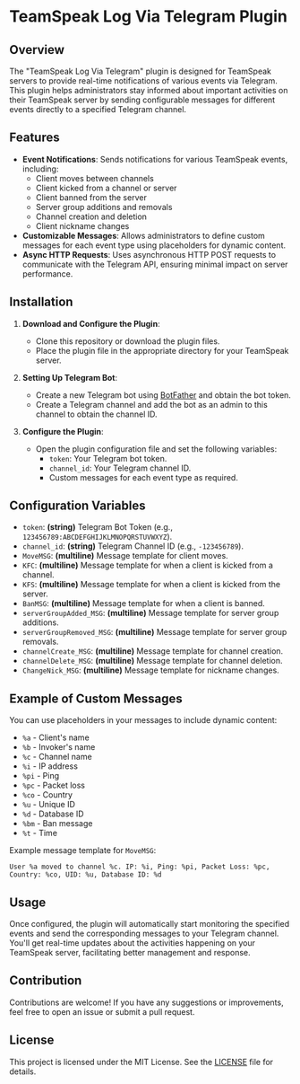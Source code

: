 # TeamSpeak Log Via Telegram Plugin

## Overview

The "TeamSpeak Log Via Telegram" plugin is designed for TeamSpeak servers to provide real-time notifications of various events via Telegram. This plugin helps administrators stay informed about important activities on their TeamSpeak server by sending configurable messages for different events directly to a specified Telegram channel.

## Features

- **Event Notifications**: Sends notifications for various TeamSpeak events, including:
  - Client moves between channels
  - Client kicked from a channel or server
  - Client banned from the server
  - Server group additions and removals
  - Channel creation and deletion
  - Client nickname changes
- **Customizable Messages**: Allows administrators to define custom messages for each event type using placeholders for dynamic content.
- **Async HTTP Requests**: Uses asynchronous HTTP POST requests to communicate with the Telegram API, ensuring minimal impact on server performance.

## Installation

1. **Download and Configure the Plugin**:
   - Clone this repository or download the plugin files.
   - Place the plugin file in the appropriate directory for your TeamSpeak server.

2. **Setting Up Telegram Bot**:
   - Create a new Telegram bot using [BotFather](https://core.telegram.org/bots#6-botfather) and obtain the bot token.
   - Create a Telegram channel and add the bot as an admin to this channel to obtain the channel ID.

3. **Configure the Plugin**:
   - Open the plugin configuration file and set the following variables:
     - `token`: Your Telegram bot token.
     - `channel_id`: Your Telegram channel ID.
     - Custom messages for each event type as required.

## Configuration Variables

- `token`: **(string)** Telegram Bot Token (e.g., `123456789:ABCDEFGHIJKLMNOPQRSTUVWXYZ`).
- `channel_id`: **(string)** Telegram Channel ID (e.g., `-123456789`).
- `MoveMSG`: **(multiline)** Message template for client moves.
- `KFC`: **(multiline)** Message template for when a client is kicked from a channel.
- `KFS`: **(multiline)** Message template for when a client is kicked from the server.
- `BanMSG`: **(multiline)** Message template for when a client is banned.
- `serverGroupAdded_MSG`: **(multiline)** Message template for server group additions.
- `serverGroupRemoved_MSG`: **(multiline)** Message template for server group removals.
- `channelCreate_MSG`: **(multiline)** Message template for channel creation.
- `channelDelete_MSG`: **(multiline)** Message template for channel deletion.
- `ChangeNick_MSG`: **(multiline)** Message template for nickname changes.

## Example of Custom Messages

You can use placeholders in your messages to include dynamic content:
- `%a` - Client's name
- `%b` - Invoker's name
- `%c` - Channel name
- `%i` - IP address
- `%pi` - Ping
- `%pc` - Packet loss
- `%co` - Country
- `%u` - Unique ID
- `%d` - Database ID
- `%bm` - Ban message
- `%t` - Time

Example message template for `MoveMSG`:
```
User %a moved to channel %c. IP: %i, Ping: %pi, Packet Loss: %pc, Country: %co, UID: %u, Database ID: %d
```

## Usage

Once configured, the plugin will automatically start monitoring the specified events and send the corresponding messages to your Telegram channel. You'll get real-time updates about the activities happening on your TeamSpeak server, facilitating better management and response.

## Contribution

Contributions are welcome! If you have any suggestions or improvements, feel free to open an issue or submit a pull request.

## License

This project is licensed under the MIT License. See the [LICENSE](LICENSE) file for details.
